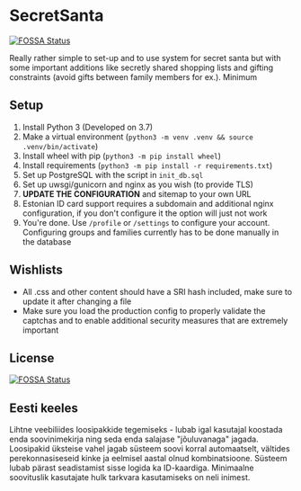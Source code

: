 # SecretSanta
[![FOSSA Status](https://app.fossa.io/api/projects/git%2Bgithub.com%2FTaaviE%2FSecretSanta.svg?type=shield)](https://app.fossa.io/projects/git%2Bgithub.com%2FTaaviE%2FSecretSanta?ref=badge_shield)

Really rather simple to set-up and to use system for secret santa but with some important additions like secretly shared
shopping lists and gifting constraints (avoid gifts between family members for ex.). Minimum 

## Setup
1. Install Python 3 (Developed on 3.7)
2. Make a virtual environment (`python3 -m venv .venv && source .venv/bin/activate`)
3. Install wheel with pip (`python3 -m pip install wheel`)
4. Install requirements (`python3 -m pip install -r requirements.txt`)
5. Set up PostgreSQL with the script in `init_db.sql`
6. Set up uwsgi/gunicorn and nginx as you wish (to provide TLS)
7. **UPDATE THE CONFIGURATION** and sitemap to your own URL 
9. Estonian ID card support requires a subdomain and additional nginx configuration, if you don't configure it the option will just not work
8. You're done. Use `/profile` or `/settings` to configure your account. Configuring groups and families currently has to be done manually in the database

## Wishlists

* All .css and other content should have a SRI hash included, make sure to update it after changing a file
* Make sure you load the production config to properly validate the captchas and to enable additional security measures that are extremely important

## License
[![FOSSA Status](https://app.fossa.io/api/projects/git%2Bgithub.com%2FTaaviE%2FSecretSanta.svg?type=large)](https://app.fossa.io/projects/git%2Bgithub.com%2FTaaviE%2FSecretSanta?ref=badge_large)

## Eesti keeles

Lihtne veebiliides loosipakkide tegemiseks - lubab igal kasutajal koostada enda soovinimekirja ning seda enda salajase "jõuluvanaga" jagada. Loosipakid üksteise vahel jagab süsteem soovi korral automaatselt, vältides perekonnasiseseid kinke ja eelmisel aastal olnud kombinatsioone. Süsteem lubab pärast seadistamist sisse logida ka ID-kaardiga. Minimaalne soovituslik kasutajate hulk tarkvara kasutamiseks on neli inimest.
